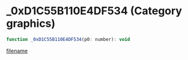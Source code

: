 # _0xD1C55B110E4DF534 (Category graphics)

```js
function _0xD1C55B110E4DF534(p0: number): void
```

[filename](_0xD1C55B110E4DF534_m.md ':include')